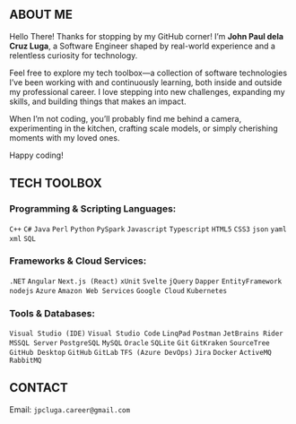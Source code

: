 ## ABOUT ME

Hello There! Thanks for stopping by my GitHub corner! I’m **John Paul dela Cruz Luga**, a Software Engineer shaped by real-world experience and a relentless curiosity for technology.

Feel free to explore my tech toolbox—a collection of software technologies I’ve been working with and continuously learning, both inside and outside my professional career. I love stepping into new challenges, expanding my skills, and building things that makes an impact.

When I’m not coding, you’ll probably find me behind a camera, experimenting in the kitchen, crafting scale models, or simply cherishing moments with my loved ones.

Happy coding!

## TECH TOOLBOX

### Programming & Scripting Languages:

`C++` `C#` `Java` `Perl` `Python` `PySpark` `Javascript` `Typescript` `HTML5` `CSS3` `json` `yaml` `xml` `SQL`

### Frameworks & Cloud Services:

`.NET` `Angular` `Next.js (React)` `xUnit` `Svelte` `jQuery` `Dapper` `EntityFramework` `nodejs` `Azure` `Amazon Web Services` `Google Cloud` `Kubernetes`

### Tools & Databases:

`Visual Studio (IDE)` `Visual Studio Code` `LinqPad` `Postman` `JetBrains Rider` `MSSQL Server` `PostgreSQL` `MySQL` `Oracle` `SQLite` `Git` `GitKraken` `SourceTree` `GitHub Desktop` `GitHub` `GitLab` `TFS (Azure DevOps)` `Jira` `Docker` `ActiveMQ` `RabbitMQ`

## CONTACT

Email: `jpcluga.career@gmail.com`

<!--
**jaypee-luga/jaypee-luga** is a ✨ _special_ ✨ repository because its `README.md` (this file) appears on your GitHub profile.

-![dotnet](/assets/images/dotnet-logo.svg) ![angular](/assets/images/icon_angular.svg) ![nextjs](/assets/images/nextjs-icon-svgrepo-com.svg)\
-![azure](/assets/images/Microsoft_Azure.svg) ![aws](/assets/images/aws-svgrepo-com.svg) ![gcp](/assets/images/google-cloud-svgrepo-com.svg) \
-![csharp](/assets/images/csharp-logo.svg) ![typescript](/assets/images/Typescript_logo_2020.svg) ![javascript](/assets/images/Unofficial_JavaScript_logo_2.svg)\
-![python](/assets/images/python-svgrepo-com.svg) ![angular](/assets/images/java.svg) ![microsoft](/assets/images/Microsoft_logo.svg)

Here are some ideas to get you started:

- 🔭 I’m currently working on ...
- 🌱 I’m currently learning ...
- 👯 I’m looking to collaborate on ...
- 🤔 I’m looking for help with ...
- 💬 Ask me about ...
- 📫 How to reach me: ...
- 😄 Pronouns: ...
- ⚡ Fun fact: ...
-->
